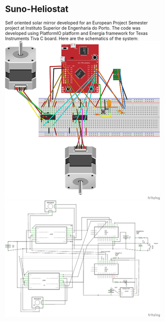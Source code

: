# Suno-Heliostat
Self oriented solar mirror developed for an European Project Semester project at Instituto Superior de Engenharia do Porto.
The code was developed using PlatformIO platform and Energia framework for Texas Instruments Tiva C board.
Here are the schematics of the system:
![alt text](https://github.com/jlatko/Suno-Heliostat/blob/master/schematics_final_bb.png)
![alt text](https://github.com/jlatko/Suno-Heliostat/blob/master/schematics_final_schem.png)

